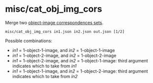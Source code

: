 # misc/cat\_obj\_img\_cors

Merge two [object-image correspondences sets](../../data/obj_img_cors.html).

    misc/cat_obj_img_cors in1.json in2.json out.json [1/2]
    
Possible combinations:

- _in1_ = 1-object-1-image, and _in2_ = 1-object-1-image
- _in1_ = 1-object-2-image, and _in2_ = 1-object-2-image
- _in1_ = 1-object-2-image, and _in2_ = 1-object-1-image: third argument indicates which to take from _in1_
- _in1_ = 1-object-1-image, and _in2_ = 1-object-2-image: third argument indicates which to take from _in2_
